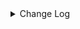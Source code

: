 <details><summary> Change Log </summary>

| Change | Commit | Version |
| --- | --- | --- |
|[Feature][Connector-V2] Add GraphQL source and sink (#7265)|https://github.com/apache/seatunnel/commit/dde6f9fcbd|2.3.9|

</details>
